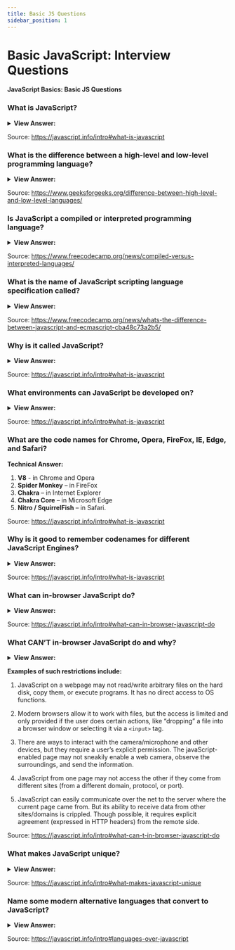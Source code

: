 ```yaml
---
title: Basic JS Questions
sidebar_position: 1
---
```


# Basic JavaScript: Interview Questions

**JavaScript Basics: Basic JS Questions**

<head>
  <title>JavaScript Frontend Interview Questions and Answers</title>
  <meta charSet='utf-8' />
  <script
    async
    src='https://pagead2.googlesyndication.com/pagead/js/adsbygoogle.js?client=ca-pub-9546383196522386'
    crossorigin='anonymous'
  ></script>
</head>

### What is JavaScript?

<details>
  <summary>
    <strong>View Answer:</strong>
  </summary>
  <div>
    <div>
      <strong>Interview Response:</strong> JavaScript is a high-level,
      dynamically typed and interpreted scripting language used to create
      interactive effects in a browser or on a server.
    </div>
  </div>
</details>

Source: <https://javascript.info/intro#what-is-javascript>

### What is the difference between a high-level and low-level programming language?

<details>
  <summary>
    <strong>View Answer:</strong>
  </summary>
  <div>
    <div>
      <strong>Interview Response:</strong> When a language is high-level, it
      means it is built without requiring detailed knowledge of the underlying
      computer. For example, managing memory, knowing what processor is running,
      and keeping track of things like pointers are not necessary. High-level
      languages are easier to write and manage than low or mid-level programing
      languages, because they are platform independent.
    </div>
  </div>
</details>

Source: <https://www.geeksforgeeks.org/difference-between-high-level-and-low-level-languages/>

### Is JavaScript a compiled or interpreted programming language?

<details>
  <summary>
    <strong>View Answer:</strong>
  </summary>
  <div>
    <div>
      <strong>Interview Response:</strong> JavaScript is an interpreted
      language.
    </div>
    <br />
    <div>
      <strong>Technical Response:</strong> In a compiled language, the target
      machine directly translates the program. In an interpreted language, the
      source code is not directly translated by the target machine. Instead, a
      different program, interpreter, reads and executes the code. In simple
      terms: JavaScript is an interpreted language.
    </div>
  </div>
</details>

Source: <https://www.freecodecamp.org/news/compiled-versus-interpreted-languages/>

### What is the name of JavaScript scripting language specification called?

<details>
  <summary>
    <strong>View Answer:</strong>
  </summary>
  <div>
    <div>
      <strong>Interview Response:</strong>ECMAscript with a reference guide
      named ECMA-262.
    </div>
  </div>
</details>

Source: https://www.freecodecamp.org/news/whats-the-difference-between-javascript-and-ecmascript-cba48c73a2b5/

### Why is it called JavaScript?

<details>
  <summary>
    <strong>View Answer:</strong>
  </summary>
  <div>
    <div>
      <strong>Interview Response:</strong> JavaScript was originally named
      “LiveScript”, but because of the popularity of Java. It was renamed too
      JavaScript as a play on the notoriety of the Java programming language,
      but they are considerably different. JavaScript is a high-level
      programming language and Java is a mid-level programming language.
    </div>
  </div>
</details>

Source: <https://javascript.info/intro#what-is-javascript>

### What environments can JavaScript be developed on?

<details>
  <summary>
    <strong>View Answer:</strong>
  </summary>
  <div>
    <div>
      <strong>Interview Response:</strong> JavaScript works in any environment
      that has a JS engine.
    </div>
    <br />
    <div>
      <strong>Technical Response:</strong> Today, JavaScript can execute not
      only in the browser, but also on the server, or on any device that has a
      special program called the JavaScript engine.
    </div>
  </div>
</details>

Source: <https://javascript.info/intro#what-is-javascript>

### What are the code names for Chrome, Opera, FireFox, IE, Edge, and Safari?

**Technical Answer:**

1. **V8** - in Chrome and Opera
1. **Spider Monkey** – in FireFox
1. **Chakra** – in Internet Explorer
1. **Chakra Core** – in Microsoft Edge
1. **Nitro / SquirrelFish** – in Safari.

Source: <https://javascript.info/intro#what-is-javascript>

### Why is it good to remember codenames for different JavaScript Engines?

<details>
  <summary>
    <strong>View Answer:</strong>
  </summary>
  <div>
    <div>
      <strong>Interview Response:</strong> It is good to remember the names of
      engines to ensure features work in all environments. If not, we must write
      a polyfill.
    </div>
    <br />
    <div>
      <strong>Technical Response:</strong> The codenames are good to remember
      because they are used in developer articles on the internet. For instance,
      if “a feature X is supported by V8”, then it probably works in Chrome and
      Opera.
    </div>
  </div>
</details>

Source: <https://javascript.info/intro#what-is-javascript>

### What can in-browser JavaScript do?

<details>
  <summary><strong>View Answer:</strong></summary>
  <div>
  <div><strong>Interview Response:</strong>  In-browser JavaScript can do everything related to webpage like manipulation, interaction with the user, and the webserver.</div><br />
  <div><strong>Technical Response:</strong> JavaScript’s capabilities greatly depend on the environment it is running in. For instance, Node.js supports functions that allow JavaScript to read/write arbitrary files, perform network requests, etc.</div>
  </div><br/>
 ::: 
 <strong>For instance, in-browser JavaScript can:</strong>

1. Change the existing content, add HTML, and add styles to the page.
1. React to user actions, run on mouse clicks, pointer movements, key presses.
1. Send requests over the network to remote servers, download and upload files (so-called AJAX and COMET technologies).
1. Get and set cookies, ask questions to the visitor, show messages.
1. Remember the data on the client-side (“local storage”).

:::

</details>

Source: <https://javascript.info/intro#what-can-in-browser-javascript-do>

### What CAN’T in-browser JavaScript do and why?

<details>
  <summary><strong>View Answer:</strong></summary>
  <div>
  <div><strong>Interview Response:</strong> In the browser, JavaScript's abilities are limited to ensure a user's safety. The aim is to prevent a malicious website from accessing user’s data or harming them.</div><br />
  <div><strong>Technical Response:</strong> JavaScript’s abilities in the browser are limited for the sake of the user’s safety. The aim is to prevent an evil webpage from accessing private information or harming the user’s data.</div>
  </div>
</details>

**Examples of such restrictions include:**

1. JavaScript on a webpage may not read/write arbitrary files on the hard disk, copy them, or execute programs. It has no direct access to OS functions.

1. Modern browsers allow it to work with files, but the access is limited and only provided if the user does certain actions, like “dropping” a file into a browser window or selecting it via a `<input>` tag.

1. There are ways to interact with the camera/microphone and other devices, but they require a user’s explicit permission. The javaScript-enabled page may not sneakily enable a web camera, observe the surroundings, and send the information.

1. JavaScript from one page may not access the other if they come from different sites (from a different domain, protocol, or port).

1. JavaScript can easily communicate over the net to the server where the current page came from. But its ability to receive data from other sites/domains is crippled. Though possible, it requires explicit agreement (expressed in HTTP headers) from the remote side.

Source: <https://javascript.info/intro#what-can-t-in-browser-javascript-do>

### What makes JavaScript unique?

<details>
  <summary><strong>View Answer:</strong></summary>
  <div>
  <div><strong>Interview Response:</strong> JavaScript is unique because it has full integration with HTML, CSS and it is supported by all major browsers.</div><br />
  <div><strong>Technical Response:</strong> There are at least three great things about JavaScript including full integration with HTML/CSS, simple things are done simply, and support by all major browsers and enabled by default. JavaScript is the only browser technology that combines these three things. That is what makes JavaScript unique. That is why it is the most widespread tool for creating browser interfaces.</div>
  </div>
</details>

Source: <https://javascript.info/intro#what-makes-javascript-unique>

### Name some modern alternative languages that convert to JavaScript?

<details>
  <summary><strong>View Answer:</strong></summary>
  <div>
  <div><strong>Interview Response:</strong> Some of the alternatives to JavaScript include Coffee Script, Type Script, Flow, Brython, Dart and Kotlin.</div><br />
  <div><strong>Technical Response:</strong> There are several popular languages, which are trans-piled (converted) to JavaScript before they run in the browser.
  </div><br />
  <div><strong>Examples of such languages:</strong><br /><br />
  <ol>
  <li>CoffeeScript is a “syntactic sugar” for JavaScript. It introduces shorter syntax, allowing us to write clearer and more precise code. Usually, Ruby devs like it.</li>
   <li>TypeScript is concentrated on adding “strict data typing” to simplify the development and support of complex systems. It is developed by Microsoft.</li>
    <li>Flow also adds data typing, but in a different way. Developed by Facebook.</li>
     <li>Dart is a standalone language that has its engine that runs in non-browser environments (like mobile apps) but also can be converted to JavaScript. Developed by Google.</li>
      <li>Brython is a Python transpiler to JavaScript that enables the writing of applications in pure Python without JavaScript.</li>
       <li>Kotlin is a modern, concise and safe programming language that can target the browser or Node.</li>
  </ol>
  </div>
  </div>
</details>

Source: <https://javascript.info/intro#languages-over-javascript>
